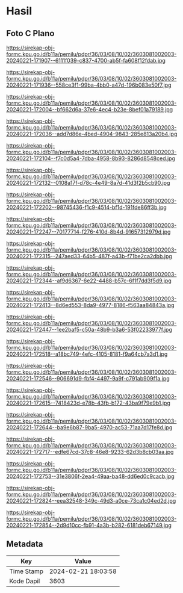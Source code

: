 # Hasil

## Foto C Plano

https://sirekap-obj-formc.kpu.go.id/b11a/pemilu/pdpr/36/03/08/10/02/3603081002003-20240221-171907--6111f039-c837-4700-ab5f-fa608f12fdab.jpg

https://sirekap-obj-formc.kpu.go.id/b11a/pemilu/pdpr/36/03/08/10/02/3603081002003-20240221-171936--558ce3f1-99ba-4bb0-a47d-196b083e50f7.jpg

https://sirekap-obj-formc.kpu.go.id/b11a/pemilu/pdpr/36/03/08/10/02/3603081002003-20240221-172004--bf662d6a-37e6-4ec4-b23e-8bef01a79189.jpg

https://sirekap-obj-formc.kpu.go.id/b11a/pemilu/pdpr/36/03/08/10/02/3603081002003-20240221-172036--add7d86e-4bed-4904-9843-285e813a20b4.jpg

https://sirekap-obj-formc.kpu.go.id/b11a/pemilu/pdpr/36/03/08/10/02/3603081002003-20240221-172104--f7c0d5a4-7dba-4958-8b93-8286d8548ced.jpg

https://sirekap-obj-formc.kpu.go.id/b11a/pemilu/pdpr/36/03/08/10/02/3603081002003-20240221-172132--0108a17f-d78c-4e49-8a7d-41d3f2b5cb90.jpg

https://sirekap-obj-formc.kpu.go.id/b11a/pemilu/pdpr/36/03/08/10/02/3603081002003-20240221-172202--98745436-f1c9-4514-bf1d-191fde86ff3b.jpg

https://sirekap-obj-formc.kpu.go.id/b11a/pemilu/pdpr/36/03/08/10/02/3603081002003-20240221-172247--70177714-f276-410d-8b4d-91657312979d.jpg

https://sirekap-obj-formc.kpu.go.id/b11a/pemilu/pdpr/36/03/08/10/02/3603081002003-20240221-172315--247aed33-64b5-487f-a43b-f71be2ca2dbb.jpg

https://sirekap-obj-formc.kpu.go.id/b11a/pemilu/pdpr/36/03/08/10/02/3603081002003-20240221-172344--af9d6367-6e22-4488-b57c-6f1f7dd3f5d9.jpg

https://sirekap-obj-formc.kpu.go.id/b11a/pemilu/pdpr/36/03/08/10/02/3603081002003-20240221-172413--8d6ed553-8da9-4977-8186-f563aa84843a.jpg

https://sirekap-obj-formc.kpu.go.id/b11a/pemilu/pdpr/36/03/08/10/02/3603081002003-20240221-172447--1ee2baf5-c50a-48b9-b3a6-53f02233977f.jpg

https://sirekap-obj-formc.kpu.go.id/b11a/pemilu/pdpr/36/03/08/10/02/3603081002003-20240221-172518--a18bc749-4efc-4105-8181-f9a64cb7a3d1.jpg

https://sirekap-obj-formc.kpu.go.id/b11a/pemilu/pdpr/36/03/08/10/02/3603081002003-20240221-172546--906691d9-fbf4-4497-9a9f-c791ab909f1a.jpg

https://sirekap-obj-formc.kpu.go.id/b11a/pemilu/pdpr/36/03/08/10/02/3603081002003-20240221-172615--7418423d-e78b-43fb-b172-43ba9f79e9b1.jpg

https://sirekap-obj-formc.kpu.go.id/b11a/pemilu/pdpr/36/03/08/10/02/3603081002003-20240221-172644--ba9e6b87-9ba5-4970-ac53-71aa7d17fe8d.jpg

https://sirekap-obj-formc.kpu.go.id/b11a/pemilu/pdpr/36/03/08/10/02/3603081002003-20240221-172717--edfe67cd-37c8-46e8-9233-62d3b8cb03aa.jpg

https://sirekap-obj-formc.kpu.go.id/b11a/pemilu/pdpr/36/03/08/10/02/3603081002003-20240221-172753--31e3806f-2ea4-49aa-ba48-dd6ed0c9cacb.jpg

https://sirekap-obj-formc.kpu.go.id/b11a/pemilu/pdpr/36/03/08/10/02/3603081002003-20240221-172824--eea32548-349c-49d3-a0ce-73ca1c04ed2d.jpg

https://sirekap-obj-formc.kpu.go.id/b11a/pemilu/pdpr/36/03/08/10/02/3603081002003-20240221-172854--2d9d10cc-fb91-4a3b-b282-6181deb67149.jpg


## Metadata

| Key        | Value               |
| ---------- | ------------------- |
| Time Stamp | 2024-02-21 18:03:58 |
| Kode Dapil | 3603                |



